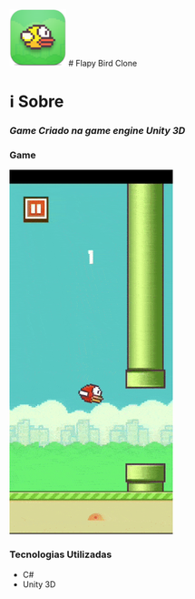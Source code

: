 <img src="game/iconGame.png"  width="100px" height="100px"/>
# Flapy Bird Clone

# ℹ Sobre
### *Game Criado na game engine Unity 3D*

### Game
<img src="game/flapyBird.gif">

### Tecnologias Utilizadas
<ul>
	<li>C#</li>
	<li>Unity 3D</li>
</ul>
